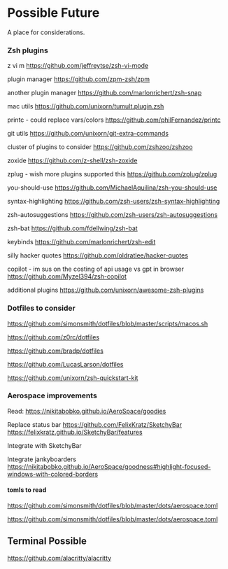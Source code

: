 # Possible Future

A place for considerations. 



### Zsh plugins

z vi m
https://github.com/jeffreytse/zsh-vi-mode

plugin manager 
https://github.com/zpm-zsh/zpm

another plugin manager
https://github.com/marlonrichert/zsh-snap

mac utils 
https://github.com/unixorn/tumult.plugin.zsh

printc - could replace vars/colors
https://github.com/philFernandez/printc

git utils 
https://github.com/unixorn/git-extra-commands

cluster of plugins to consider
https://github.com/zshzoo/zshzoo

zoxide 
https://github.com/z-shell/zsh-zoxide

zplug - wish more plugins supported this 
https://github.com/zplug/zplug

you-should-use https://github.com/MichaelAquilina/zsh-you-should-use

syntax-highlighting https://github.com/zsh-users/zsh-syntax-highlighting

zsh-autosuggestions https://github.com/zsh-users/zsh-autosuggestions

zsh-bat https://github.com/fdellwing/zsh-bat

keybinds
https://github.com/marlonrichert/zsh-edit

silly hacker quotes
https://github.com/oldratlee/hacker-quotes

copilot - im sus on the costing of api usage vs gpt in browser
https://github.com/Myzel394/zsh-copilot

additional plugins
https://github.com/unixorn/awesome-zsh-plugins

### Dotfiles to consider 

https://github.com/simonsmith/dotfiles/blob/master/scripts/macos.sh

https://github.com/z0rc/dotfiles

https://github.com/bradp/dotfiles

https://github.com/LucasLarson/dotfiles

https://github.com/unixorn/zsh-quickstart-kit

### Aerospace improvements

Read: https://nikitabobko.github.io/AeroSpace/goodies

Replace status bar
https://github.com/FelixKratz/SketchyBar
https://felixkratz.github.io/SketchyBar/features

Integrate with SketchyBar

Integrate jankyboarders https://nikitabobko.github.io/AeroSpace/goodness#highlight-focused-windows-with-colored-borders

#### tomls to read 

https://github.com/simonsmith/dotfiles/blob/master/dots/aerospace.toml

https://github.com/simonsmith/dotfiles/blob/master/dots/aerospace.toml

## Terminal Possible

https://github.com/alacritty/alacritty

